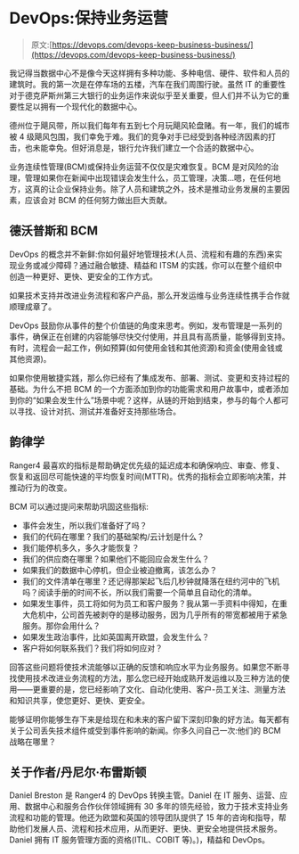 # DevOps:保持业务运营

> 原文:[https://devops.com/devops-keep-business-business/](https://devops.com/devops-keep-business-business/)

我记得当数据中心不是像今天这样拥有多种功能、多种电信、硬件、软件和人员的建筑时。我的第一次是在停车场的五楼，汽车在我们周围行驶。虽然 IT 的重要性对于德克萨斯州第三大银行的业务运作来说似乎至关重要，但人们并不认为它的重要性足以拥有一个现代化的数据中心。

德州位于飓风带，所以我们每年有五到七个月玩飓风轮盘赌。有一年，我们的城市被 4 级飓风包围，我们幸免于难。我们的竞争对手已经受到各种经济因素的打击，也未能幸免。但好消息是，银行允许我们建立一个合适的数据中心。

业务连续性管理(BCM)或保持业务运营不仅仅是灾难恢复。BCM 是对风险的治理，管理如果你在新闻中出现错误会发生什么，员工管理，决策…嗯，在任何地方，这真的让企业保持业务。除了人员和建筑之外，技术是推动业务发展的主要因素，应该会对 BCM 的任何努力做出巨大贡献。

## 德沃普斯和 BCM

DevOps 的概念并不新鲜:你如何最好地管理技术(人员、流程和有趣的东西)来实现业务或减少障碍？通过融合敏捷、精益和 ITSM 的实践，你可以在整个组织中创造一种更好、更快、更安全的工作方式。

如果技术支持并改进业务流程和客户产品，那么开发运维与业务连续性携手合作就顺理成章了。

DevOps 鼓励你从事件的整个价值链的角度来思考。例如，发布管理是一系列的事件，确保正在创建的内容能够尽快交付使用，并且具有高质量，能够得到支持。有时，流程会一起工作，例如预算(如何使用金钱和其他资源)和资金(使用金钱或其他资源)。

如果你使用敏捷实践，那么你已经有了集成发布、部署、测试、变更和支持过程的基础。为什么不把 BCM 的一个方面添加到你的功能需求和用户故事中，或者添加到你的“如果会发生什么”场景中呢？这样，从链的开始到结束，参与的每个人都可以寻找、设计对抗、测试并准备好支持那些场合。

## 韵律学

Ranger4 最喜欢的指标是帮助确定优先级的延迟成本和确保响应、审查、修复、恢复和返回尽可能快速的平均恢复时间(MTTR)。优秀的指标会立即影响决策，并推动行为的改变。

BCM 可以通过提问来帮助巩固这些指标:

*   事件会发生，所以我们准备好了吗？
*   我们的代码在哪里？我们的基础架构/云计划是什么？
*   我们能停机多久，多久才能恢复？
*   我们的供应商在哪里？如果他们不能回应会发生什么？
*   如果我们的数据中心停机，但企业被迫撤离，该怎么办？
*   我们的文件清单在哪里？还记得那架起飞后几秒钟就降落在纽约河中的飞机吗？阅读手册的时间不长，所以我们需要一个简单且自动化的清单。
*   如果发生事件，员工将如何为员工和客户服务？我从第一手资料中得知，在重大危机中，公司首先被剥夺的是移动服务，因为几乎所有的带宽都被用于紧急服务。那你会用什么？
*   如果发生政治事件，比如英国离开欧盟，会发生什么？
*   客户将如何联系我们？我们将如何应对？

回答这些问题将使技术流能够以正确的反馈和响应水平为业务服务。如果您不断寻找使用技术改进业务流程的方法，那么您已经开始成熟开发运维以及三种方法的使用——更重要的是，您已经影响了文化、自动化使用、客户-员工关注、测量方法和知识共享，使您更好、更快、更安全。

能够证明你能够生存下来是给现在和未来的客户留下深刻印象的好方法。每天都有关于公司丢失技术组件或受到事件影响的新闻。你多久问自己一次:他们的 BCM 战略在哪里？

## 关于作者/丹尼尔·布雷斯顿

Daniel Breston 是 Ranger4 的 DevOps 转换主管。Daniel 在 IT 服务、运营、应用、数据中心和服务合作伙伴领域拥有 30 多年的领先经验，致力于技术支持业务流程和功能的管理。他还为欧盟和英国的领导团队提供了 15 年的咨询和指导，帮助他们发展人员、流程和技术应用，从而更好、更快、更安全地提供技术服务。Daniel 拥有 IT 服务管理方面的资格(ITIL、COBIT 等)。)，精益和 DevOps。
